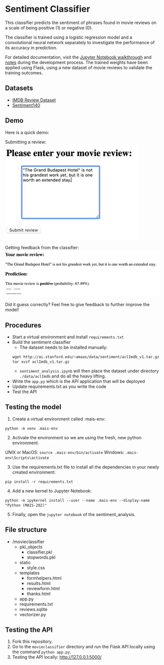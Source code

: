 # Sentiment Classifier

This classifier predicts the sentiment of phrases found in movie reviews on a scale of being positive (1) or negative (0).

The classifier is trained using a logistic regression model and a convolutional neural network separately to investigate the performance of its accuracy in prediction.

For detailed documentation, visit the [Jupyter Notebook walkthrough](https://github.com/cindywang3299/twitter-sentiment-analyzer/tree/master/models) and [notes](https://github.com/cindywang3299/twitter-sentiment-analyzer/tree/master/deliverables) during the development process. The trained weights have been applied using Flask, using a new dataset of movie reviews to validate the training outcomes.

## Datasets
- [IMDB Review Dataset](http://ai.stanford.edu/~amaas/data/sentiment/)
- [Sentiment140](http://ai.stanford.edu/~amaas/data/sentiment/)

## Demo
Here is a quick demo:

Submitting a review:
![alt text](https://github.com/cindywang3299/sentiment-analysis/blob/master/demo/submission.png)

Getting feedback from the classifier:
![alt text](https://github.com/cindywang3299/sentiment-analysis/blob/master/demo/result.png)

Did it guess correctly? Feel free to give feedback to further improve the model!

## Procedures
- Start a virtual environment and install `requirements.txt`
- Build the sentiment classifier
  - The dataset needs to be installed manually:
  ```
  wget http://ai.stanford.edu/~amaas/data/sentiment/aclImdb_v1.tar.gz
  tar xvzf aclImdb_v1.tar.gz
  ```
  - `sentiment_analysis.ipynb` will then place the dataset under directory `./data/aclImdb` and do all the heavy lifting.
- Write the `app.py` which is the API application that will be deployed
- Update requirements.txt as you write the code
- Test the API

## Testing the model
1. Create a virtual environment called .mais-env:
```
python -m venv .mais-env
```
2. Activate the environment so we are using the fresh, new python environment.

UNIX or MacOS: `source .mais-env/bin/activate`
Windows: `.mais-env\Scripts\activate`

3. Use the requirements.txt file to install all the dependencies in your newly created environment:
```
pip install -r requirements.txt
```
4. Add a new kernel to Jupyter Notebook:
```
python -m ipykernel install --user --name .mais-env --display-name "Python (MAIS-202)"
```
5. Finally, open the `jupyter notebook` of the sentiment_analysis.

## File structure
- /movieclassifier
  - pkl_objects
    - classifier.pkl
    - stopwords.pkl
  - static
    - style.css
  - templates
    - formhelpers.html
    - results.html
    - reviewform.html
    - thanks.html
  - app.py
  - requirements.txt
  - reviews.sqlite
  - vectorizer.py

## Testing the API
1. Fork this repository.
2. Go to the `movieclassifier` directory and run the Flask API locally using the command `python app.py`.
3. Testing the API locally: http://127.0.0.1:5000/

